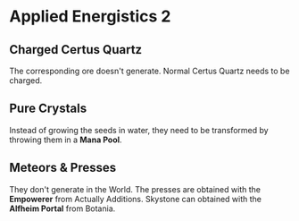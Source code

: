 # Applied Energistics 2

## Charged Certus Quartz

The corresponding ore doesn't generate. Normal Certus Quartz needs to be charged.

## Pure Crystals

Instead of growing the seeds in water, they need to be transformed by throwing them in a **Mana Pool**.

## Meteors & Presses

They don't generate in the World.
The presses are obtained with the **Empowerer** from Actually Additions.
Skystone can obtained with the **Alfheim Portal** from Botania.

